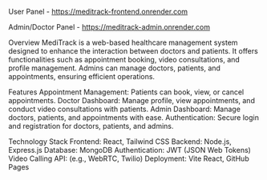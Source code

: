 User Panel - https://meditrack-frontend.onrender.com

Admin/Doctor Panel - https://meditrack-admin.onrender.com

Overview
MediTrack is a web-based healthcare management system designed to enhance the interaction between doctors and patients. It offers functionalities such as appointment booking, video consultations, and profile management. Admins can manage doctors, patients, and appointments, ensuring efficient operations.

Features
Appointment Management: Patients can book, view, or cancel appointments.
Doctor Dashboard: Manage profile, view appointments, and conduct video consultations with patients.
Admin Dashboard: Manage doctors, patients, and appointments with ease.
Authentication: Secure login and registration for doctors, patients, and admins.

Technology Stack
Frontend: React, Tailwind CSS
Backend: Node.js, Express.js
Database: MongoDB
Authentication: JWT (JSON Web Tokens)
Video Calling API: (e.g., WebRTC, Twilio)
Deployment: Vite React, GitHub Pages


